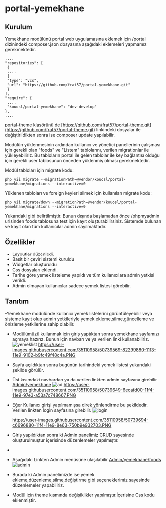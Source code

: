 # portal-yemekhane

## [](https://github.com/frat57/portal-yemekhane#kurulum)Kurulum

Yemekhane modülünü portal web uygulamasına eklemek için /portal dizinindeki composer.json dosyasına aşağıdaki eklemeleri yapmamız gerekmektedir.

    ....
    "repositories": [
     {
     ....
     {
     "type": "vcs",
     "url": "https://github.com/frat57/portal-yemekhane.git"
     }
    ],
    "require": {
     .... 
     "kouosl/portal-yemekhane": "dev-develop"
    },
    ....

portal-theme klasörünü de  [https://github.com/frat57/portal-theme.git](https://github.com/frat57/portal-theme.git)  linkindeki dosyalar ile değiştirildikten sonra ise composer update yapılabilir.

Modülün yüklenmesinin ardından kullanıcı ve yönetici panellerinin çalışması için gerekli olan "foods" ve "Listem" tablolarını, verilen migrationlar ile yükleyebiliriz. Bu tabloların portal ile gelen tablolar ile key bağlantısı olduğu için gerekli user tablosunun önceden yüklenmiş olması gerekmektedir.

Modül tabloları için migrate kodu:

    php yii migrate --migrationPath=@vendor/kouosl/portal-yemekhane/migrations --interactive=0

Yüklenen tabloları ve foreign keyleri silmek için kullanılan migrate kodu:

    php yii migrate/down --migrationPath=@vendor/kouosl/portal-yemekhane/migrations --interactive=0

Yukarıdaki gibi belirtilmiştir. Bunun dışında başlamadan önce /phpmyadmin urlsinden foods tablosuna test için kayıt oluşturabilirsiniz. 
Sistemde bulunan ve kayıt olan tüm kullanıcılar admin sayılmaktadır.

## [](https://github.com/frat57/portal-yemekhane#%C3%B6zellikler)Özellikler

-   Layoutlar düzenledi.
-   Basit bir çeviri sistemi kuruldu
-   Widgetlar oluşturuldu
-   Css dosyaları eklendi.
-   Tarihe göre yemek listeleme yapıldı ve tüm kullanıcılara admin yetkisi verildi.
-   Admin olmayan kullanıcılar sadece yemek listesi görebilir.

## [](https://github.com/frat57/portal-yemekhane#tan%C4%B1t%C4%B1m)Tanıtım

-Yemekhane modülünde kullanıcı yemek listelerini görüntüleyebilir veya sisteme kayıt olup admin yetkileriyle yemek ekleme,silme,güncelleme ve önizleme yetkilerine sahip olabilir.

-   Modülümüzü kullanmak için giriş yaptıktan sonra yemekhane sayfamızı açmaya hazırız. Bunun için navbarı ve ya verilen linki kullanabiliriz.  
    ![yemeklist](https://user-images.githubusercontent.com/35110958/50739569-82299880-11f3-11e9-9102-b9fc49f48c4a.PNG)
https://user-images.githubusercontent.com/35110958/50739569-82299880-11f3-11e9-9102-b9fc49f48c4a.PNG
-   Sayfa açıldıktan sonra bugünün tarihindeki yemek listesi  yukarıdaki şekilde görülür.
    
-   Üst kısımdaki navbardan ya da verilen linkten admin sayfasına girebilir.  
    [Admin/yemekhane](http://portal.kouosl/admin/yemekhane)  ![ad](https://user-images.githubusercontent.com/35110958/50739649-6ecafd00-11f4-11e9-97e3-a53a7c748667.PNG)
https://user-images.githubusercontent.com/35110958/50739649-6ecafd00-11f4-11e9-97e3-a53a7c748667.PNG
-   Eğer Kullanıcı girişi yapılmamışsa direk yönlendirme bu şekildedir. Verilen linkten login sayfasına girebilir.  ![login](https://user-images.githubusercontent.com/35110958/50739694-c6696880-11f4-11e9-8e63-750b9e932703.PNG)

    https://user-images.githubusercontent.com/35110958/50739694-c6696880-11f4-11e9-8e63-750b9e932703.PNG
    
- Giriş yapıldıktan sonra ki Admin panelimiz CRUD sayesinde oluşturulmuştur içerisinde düzenlemeler yapılmıştır.
- 
-  Aşağıdaki Linkten Admin menüsüne ulaşılabilir
    [Admin/yemekhane/foods](http://portal.kouosl/admin/yemekhane/foods)  ![admin](https://user-images.githubusercontent.com/35110958/50739744-73dc7c00-11f5-11e9-9a51-cba3ce5fe10f.PNG)

    
-  Burada ki Admin panelimizde ise yemek ekleme,düzenleme,silme,değiştirme gibi seçeneklerimiz sayesinde düzenlemeler yapabiliriz.
-   Modül için theme kısmında değişiklikler yapılmıştır.İçerisine Css kodu eklenmiştir.



